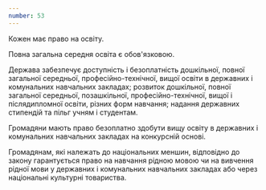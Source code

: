 ```yaml
---
number: 53
---
```


Кожен має право на освіту.

Повна загальна середня освіта є обов'язковою.

Держава забезпечує доступність і безоплатність дошкільної, повної загальної середньої, професійно-технічної, вищої
освіти в державних і комунальних навчальних закладах; розвиток дошкільної, повної загальної середньої, позашкільної,
професійно-технічної, вищої і післядипломної освіти, різних форм навчання; надання державних стипендій та пільг учням і
студентам.

Громадяни мають право безоплатно здобути вищу освіту в державних і комунальних навчальних закладах на конкурсній основі.

Громадянам, які належать до національних меншин, відповідно до закону гарантується право на навчання рідною мовою чи на
вивчення рідної мови у державних і комунальних навчальних закладах або через національні культурні товариства.
